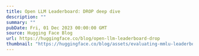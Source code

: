 ```yaml
---
title: Open LLM Leaderboard: DROP deep dive
description: ""
summary: ""
pubDate: Fri, 01 Dec 2023 00:00:00 GMT
source: Hugging Face Blog
url: https://huggingface.co/blog/open-llm-leaderboard-drop
thumbnail: "https://huggingface.co/blog/assets/evaluating-mmlu-leaderboard/thumbnail.png"
---
```


